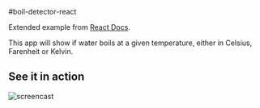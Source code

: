 #boil-detector-react

Extended example from [React Docs](https://facebook.github.io/react/docs/lifting-state-up.html).

This app will show if water boils at a given temperature, either in Celsius, Farenheit or Kelvin.

## See it in action

![screencast](https://media.giphy.com/media/l3q2CWJglIMh3QllC/source.gif)

